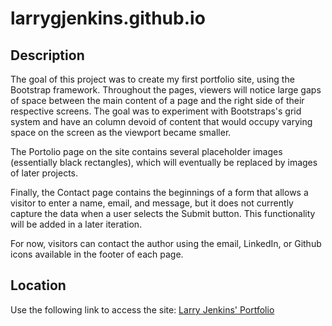# larrygjenkins.github.io
## Description
The goal of this project was to create my first portfolio site, using the Bootstrap framework. Throughout the pages, viewers will notice large gaps of space between the main content of a page and the right side of their respective screens. The goal was to experiment with Bootstraps's grid system and have an column devoid of content that would occupy varying space on the screen as the viewport became smaller. 

The Portolio page on the site contains several placeholder images (essentially black rectangles), which will eventually be replaced by images of later projects. 

Finally, the Contact page contains the beginnings of a form that allows a visitor to enter a name, email, and message, but it does not currently capture the data when a user selects the Submit button. This functionality will be added in a later iteration. 

For now, visitors can contact the author using the email, LinkedIn, or Github icons available in the footer of each page.

## Location
Use the following link to access the site: [Larry Jenkins' Portfolio](https://larrygjenkins.github.io/index.html)